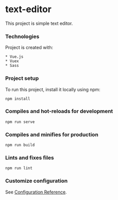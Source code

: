 # text-editor
This project is simple text editor.

### Technologies
Project is created with: 
```
* Vue.js
* Vuex
* Sass
```
### Project setup
To run this project, install it locally using npm:
```
npm install
```

### Compiles and hot-reloads for development
```
npm run serve
```

### Compiles and minifies for production
```
npm run build
```

### Lints and fixes files
```
npm run lint
```

### Customize configuration
See [Configuration Reference](https://cli.vuejs.org/config/).

